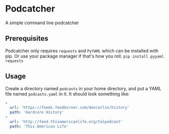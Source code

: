# Podcatcher
A simple command line podcatcher

## Prerequisites
Podcatcher only requires `requests` and `PyYAML` which can be installed with pip. Or use your package manager if that's how you roll.
```pip install pyyaml requests```

## Usage
Create a directory named `podcasts` in your home directory, and put a YAML file named `podcasts.yaml` in it.
It should look something like:
```yaml
-
  url: 'https://feeds.feedburner.com/dancarlin/history'
  path: 'Hardcore History'
-
  url: 'http://feed.thisamericanlife.org/talpodcast'
  path: 'This American Life'
```
